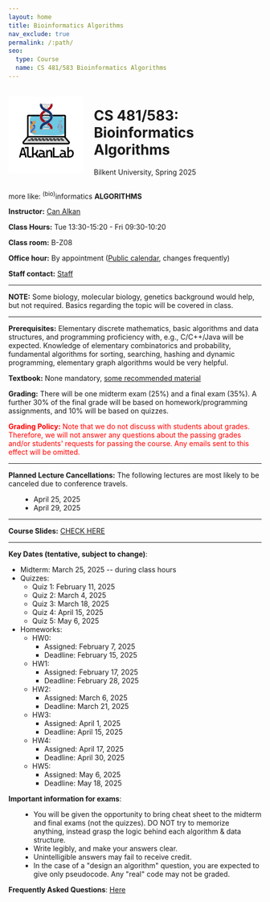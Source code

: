 ```yaml
---
layout: home
title: Bioinformatics Algorithms
nav_exclude: true
permalink: /:path/
seo:
  type: Course
  name: CS 481/583 Bioinformatics Algorithms
---
```


<div style="display: flex; align-items: center;">
  <!-- Image container -->
  <div style="margin-right: 20px;">
    <a href="https://www.alkanlab.org/">
      <img src="assets/images/alkanlab.png" alt="Course Image" style="max-width: 150px;">
    </a>
  </div>
  <!-- Text container -->
  <div>
    <h1>CS 481/583: Bioinformatics Algorithms</h1>
    <p class="mb-2 fs-6 fw-300">Bilkent University, Spring 2025</p>
  </div>
</div>

more like: <sup>(bio)</sup>informatics **ALGORITHMS**

**Instructor:** [Can Alkan](https://cs.bilkent.edu.tr/~calkan/)

**Class Hours:** Tue 13:30-15:20 - Fri 09:30-10:20

**Class room:** B-Z08

**Office hour:** By appointment ([Public calendar](http://cs.bilkent.edu.tr/~calkan/calendar.html), changes frequently)

**Staff contact:** [Staff](https://www.alkanlab.org/bioinformatics-algorithms/staff)

---
**NOTE:** Some biology, molecular biology, genetics background would help, but not required. Basics regarding the topic will be covered in class.

---

**Prerequisites:** Elementary discrete mathematics, basic algorithms and data structures, and programming proficiency with, e.g., C/C++/Java will be expected. Knowledge of elementary combinatorics and probability, fundamental algorithms for sorting, searching, hashing and dynamic programming, elementary graph algorithms would be very helpful.

**Textbook:** None mandatory, [some recommended material](https://www.alkanlab.org/bioinformatics-algorithms/materials)

**Grading:** There will be one midterm exam (25%) and a final exam (35%). A further 30% of the final grade will be based on homework/programming assignments, and 10% will be based on quizzes.

<span style="color:red">**Grading Policy:** Note that we do not discuss with students about grades. Therefore, we will not answer any questions about the passing grades and/or students' requests for passing the course. Any emails sent to this effect will be omitted.</span>

---

**Planned Lecture Cancellations:** The following lectures are most likely to be canceled due to conference travels.
<ul style="padding-left: 50px;">
  <li>April 25, 2025</li>
  <li>April 29, 2025</li>
</ul>

---
**Course Slides:** [CHECK HERE](https://www.alkanlab.org/bioinformatics-algorithms/slides)

---

**Key Dates (tentative, subject to change)**:
  - Midterm:  March 25, 2025 -- during class hours
  - Quizzes:
    - Quiz 1: February 11, 2025
    - Quiz 2: March 4, 2025
    - Quiz 3: March 18, 2025
    - Quiz 4: April 15, 2025
    - Quiz 5: May 6, 2025
  - Homeworks:
    - HW0:
      - Assigned: February 7, 2025
      - Deadline: February 15, 2025
    - HW1:
      - Assigned: February 17, 2025
      - Deadline: February 28, 2025
    - HW2:
      - Assigned: March 6, 2025
      - Deadline: March 21, 2025
    - HW3:
      - Assigned: April 1, 2025
      - Deadline: April 15, 2025
    - HW4:
      - Assigned: April 17, 2025
      - Deadline: April 30, 2025
    - HW5:
      - Assigned: May 6, 2025
      - Deadline: May 18, 2025

**Important information for exams**:
<ul style="padding-left: 50px;">
  <li>You will be given the opportunity to bring cheat sheet to the midterm and final exams (not the quizzes). DO NOT try to memorize anything, instead grasp the logic behind each algorithm & data structure.</li>
  <li>Write legibly, and make your answers clear.</li>
  <li>Unintelligible answers may fail to receive credit.</li>
  <li>In the case of a "design an algorithm" question, you are expected to give only pseudocode. Any "real" code may not be graded.</li>
</ul>

**Frequently Asked Questions**: [Here](https://www.alkanlab.org/bioinformatics-algorithms/faq)
